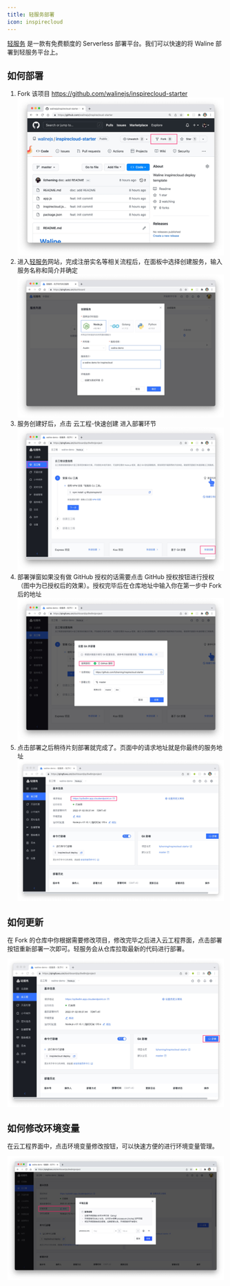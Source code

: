 ```yaml
---
title: 轻服务部署
icon: inspirecloud
---
```


[轻服务](https://qingfuwu.cn) 是一款有免费额度的 Serverless 部署平台。我们可以快速的将 Waline 部署到轻服务平台上。

## 如何部署

1. Fork 该项目 <https://github.com/walinejs/inspirecloud-starter>
   ![轻服务1](../../assets/inspirecloud-1.jpg)
1. 进入[轻服务](https://qingfuwu.cn)网站，完成注册实名等相关流程后，在面板中选择创建服务，输入服务名称和简介并确定
   ![轻服务2](../../assets/inspirecloud-2.jpg)
1. 服务创建好后，点击 <kbd>云工程</kbd>-<kbd>快速创建</kbd> 进入部署环节
   ![轻服务3](../../assets/inspirecloud-3.jpg)
1. 部署弹窗如果没有做 GitHub 授权的话需要点击 GitHub 授权按钮进行授权（图中为已授权后的效果）。授权完毕后在仓库地址中输入你在第一步中 Fork 后的地址
   ![轻服务4](../../assets/inspirecloud-4.jpg)
1. 点击部署之后稍待片刻部署就完成了。页面中的请求地址就是你最终的服务地址
   ![轻服务5](../../assets/inspirecloud-5.jpg)

## 如何更新

在 Fork 的仓库中你根据需要修改项目，修改完毕之后进入云工程界面，点击部署按钮重新部署一次即可。轻服务会从仓库拉取最新的代码进行部署。

![轻服务更新1](../../assets/inspirecloud-6.jpg)

## 如何修改环境变量

在云工程界面中，点击环境变量修改按钮，可以快速方便的进行环境变量管理。

![轻服务更新2](../../assets/inspirecloud-7.jpg)

